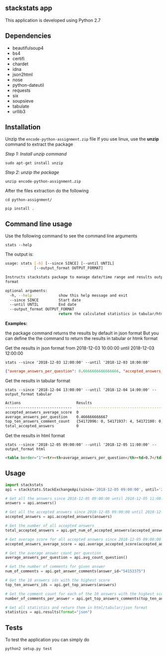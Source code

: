 ## stackstats app
This application is developed using Python 2.7

## Dependencies
+ beautifulsoup4
+ bs4
+ certifi
+ chardet
+ idna
+ json2html
+ nose
+ python-dateutil
+ requests
+ six
+ soupsieve
+ tabulate
+ urllib3

## Installation

Unzip the `encode-python-assignment.zip` file
If you use linux, use the **unzip** command to extract the package

*Step 1: Install unzip command*

`sudo apt-get install unzip`

*Step 2: unzip the package*

`unzip encode-python-assignment.zip`

After the files extraction do the following

`cd python-assignment/`

`pip install .`

## Command line usage

Use the following command to see the command line arguments

`stats --help`

The output is:

```bash
usage: stats [-h] [--since SINCE] [--until UNTIL]
             [--output_format OUTPUT_FORMAT]

Instructs stackstats package to manage date/time range and results output
format

optional arguments:
  -h, --help            show this help message and exit
  --since SINCE         Start date
  --until UNTIL         End date
  --output_format OUTPUT_FORMAT
                        return the calculated statistics in tabular/html/json

```

**Examples:**

the package command returns the results by default in json format
But you can define the the command to return the results in tabular or htmk format


Get the results in json format from 2018-12-03 10:00:00 until 2018-12-03 12:00:00


`stats --since '2018-12-03 12:00:00' --until '2018-12-03 10:00:00'`

```json
{"average_answers_per_question": 0.6666666666666666, "accepted_answers_average_score": 0.0, "total_accepted_answers": 1, "top_ten_answers_comment_count": {"54169541": 10, "54172039": 0, "54172037": 0, "54151440": 0, "54172084": 0, "54172088": 0, "54172026": 0, "54172092": 0, "54172093": 0, "54172090": 0}}
```

Get the results in tabular format


`stats --since '2018-12-04 13:00:00' --until '2018-12-04 14:00:00' --output_format tabular`

```bash
Actions                         Results
------------------------------  -----------------------------------------------------------------------------------------------------------------------------------
accepted_answers_average_score  0
average_answers_per_question    0.466666666667
top_ten_answers_comment_count   {54172096: 0, 54171937: 4, 54172100: 0, 54169541: 10, 54172103: 0, 54172110: 0, 54172084: 1, 54172026: 0, 54171197: 0, 54172101: 0}
total_accepted_answers          0
```

Get the results in html format

`stats --since '2018-12-05 09:00:00' --until '2018-12-05 11:00:00' --output_format html`

```html
<table border="1"><tr><th>average_answers_per_question</th><td>0.7</td></tr><tr><th>accepted_answers_average_score</th><td>0</td></tr><tr><th>total_accepted_answers</th><td>0</td></tr><tr><th>top_ten_answers_comment_count</th><td><table border="1"><tr><th>54171937</th><td>4</td></tr><tr><th>54172132</th><td>0</td></tr><tr><th>54172069</th><td>0</td></tr><tr><th>54172136</th><td>0</td></tr><tr><th>54172137</th><td>0</td></tr><tr><th>54172133</th><td>0</td></tr><tr><th>54172047</th><td>1</td></tr><tr><th>54172117</th><td>2</td></tr><tr><th>54172090</th><td>0</td></tr><tr><th>54171717</th><td>6</td></tr></table></td></tr></table>
```
## Usage

```python
import stackstats
api = stackstats.StackExchangeApi(since='2018-12-05 09:00:00', until='2018-12-05 11:00:00')

# Get all the answers since 2018-12-05 09:00:00 until 2018-12-05 11:00:00
answers = api.answers()

# Get all the accepted answers since 2018-12-05 09:00:00 until 2018-12-05 11:00:00
accepted_answers = api.accepted_answers(answers)

# Get the number of all accepted answers
total_accepted_answers = api.get_num_of_accepted_answers(accepted_answers)

# Get average score for all accepted answers since 2018-12-05 09:00:00 until 2018-12-05 11:00:00
accepted_answers_average_score = api.average_accepted_score(accepted_answers)

# Get the average answer count per question
average_answers_per_question = api.avg_count_question()

# Get the number of comments for given answer
num_of_comments = api.get_answer_comments(answer_id="54153375")

# Get the 10 answers ids with the highest score
top_ten_answers_ids = api.get_top_answers(answers)

# Get the comment count for each of the 10 answers with the highest score
number_of_comments_per_answer = api.get_top_answers_comments(top_ten_answers_ids)

# Get all statistics and return them in html/tabular/json format
statistics = api.results(format="json")
```

## Tests
To test the application you can simply do

`python2 setup.py test`